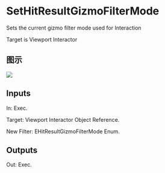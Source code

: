 # SetHitResultGizmoFilterMode

Sets the current gizmo filter mode used for Interaction

Target is Viewport Interactor

## 图示

![]($-20221218-19310315.png)

## Inputs

In: Exec.

Target: Viewport Interactor Object Reference.

New Filter: EHitResultGizmoFilterMode Enum.  

## Outputs

Out: Exec.


